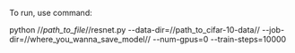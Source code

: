 To run, use command:

python //*path_to_file*//resnet.py --data-dir=//path_to_cifar-10-data// --job-dir=//where_you_wanna_save_model// --num-gpus=0 --train-steps=10000
